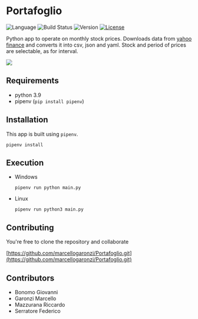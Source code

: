 # Portafoglio

![Language](https://img.shields.io/badge/Language-Python-blue?style=flat)
![Build Status](https://img.shields.io/badge/Status-Develop-lightgreen?style=flat)
![Version](https://img.shields.io/badge/Version-v1.0-red?style=flat)
[![License](https://img.shields.io/badge/License-GPL-lightblue.svg?style=flat)](https://www.gnu.org/licenses/gpl-3.0)

Python app to operate on monthly stock prices. Downloads data from [yahoo finance](https://finance.yahoo.com/) and converts it into csv, json and yaml. Stock and period of prices are selectable, as for interval.

![](https://images.unsplash.com/photo-1642790551116-18e150f248e3?ixlib=rb-4.0.3&ixid=MnwxMjA3fDB8MHxwaG90by1wYWdlfHx8fGVufDB8fHx8&auto=format&fit=crop&w=700&q=80)


## Requirements

- python 3.9
- pipenv (`pip install pipenv`)


## Installation

This app is built using `pipenv`.

```
pipenv install
```


## Execution

- Windows
  ```
  pipenv run python main.py
  ```
  
- Linux
  ```
  pipenv run python3 main.py
  ```
  
  
## Contributing

You're free to clone the repository and collaborate

[https://github.com/marcellogaronzi/Portafoglio.git](https://github.com/marcellogaronzi/Portafoglio.git)


## Contributors

- Bonomo Giovanni
- Garonzi Marcello
- Mazzurana Riccardo
- Serratore Federico
